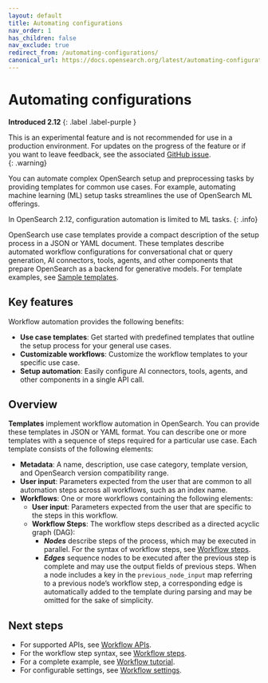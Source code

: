 ```yaml
---
layout: default
title: Automating configurations
nav_order: 1
has_children: false
nav_exclude: true
redirect_from: /automating-configurations/
canonical_url: https://docs.opensearch.org/latest/automating-configurations/index/
---
```


# Automating configurations
**Introduced 2.12**
{: .label .label-purple }

This is an experimental feature and is not recommended for use in a production environment. For updates on the progress of the feature or if you want to leave feedback, see the associated [GitHub issue](https://github.com/opensearch-project/flow-framework/issues/475).    
{: .warning}

You can automate complex OpenSearch setup and preprocessing tasks by providing templates for common use cases. For example, automating machine learning (ML) setup tasks streamlines the use of OpenSearch ML offerings.

In OpenSearch 2.12, configuration automation is limited to ML tasks.
{: .info}

OpenSearch use case templates provide a compact description of the setup process in a JSON or YAML document. These templates describe automated workflow configurations for conversational chat or query generation, AI connectors, tools, agents, and other components that prepare OpenSearch as a backend for generative models. For template examples, see [Sample templates](https://github.com/opensearch-project/flow-framework/tree/main/sample-templates).

## Key features

Workflow automation provides the following benefits:

* **Use case templates**: Get started with predefined templates that outline the setup process for your general use cases.
* **Customizable workflows**: Customize the workflow templates to your specific use case.
* **Setup automation**: Easily configure AI connectors, tools, agents, and other components in a single API call.

## Overview

**Templates** implement workflow automation in OpenSearch. You can provide these templates in JSON or YAML format. You can describe one or more templates with a sequence of steps required for a particular use case. Each template consists of the following elements:

* **Metadata**: A name, description, use case category, template version, and OpenSearch version compatibility range.
* **User input**: Parameters expected from the user that are common to all automation steps across all workflows, such as an index name.
* **Workflows**: One or more workflows containing the following elements:
    * **User input**: Parameters expected from the user that are specific to the steps in this workflow.
    * **Workflow Steps**: The workflow steps described as a directed acyclic graph (DAG):  
        * ***Nodes*** describe steps of the process, which may be executed in parallel. For the syntax of workflow steps, see [Workflow steps]({{site.url}}{{site.baseurl}}/automating-configurations/workflow-steps/). 
        * ***Edges*** sequence nodes to be executed after the previous step is complete and may use the output fields of previous steps. When a node includes a key in the `previous_node_input` map referring to a previous node’s workflow step, a corresponding edge is automatically added to the template during parsing and may be omitted for the sake of simplicity.

## Next steps

- For supported APIs, see [Workflow APIs]({{site.url}}{{site.baseurl}}/automating-configurations/api/index/).
- For the workflow step syntax, see [Workflow steps]({{site.url}}{{site.baseurl}}/automating-configurations/workflow-steps/).  
- For a complete example, see [Workflow tutorial]({{site.url}}{{site.baseurl}}/automating-configurations/workflow-tutorial/).
- For configurable settings, see [Workflow settings]({{site.url}}{{site.baseurl}}/automating-configurations/workflow-settings/).
